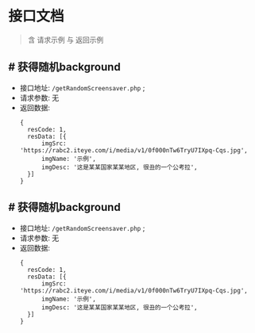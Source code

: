 # 接口文档

> 含 请求示例 与 返回示例

## \# 获得随机background
- 接口地址: ` /getRandomScreensaver.php ` ;
- 请求参数: 无
- 返回数据: 
  ```
  {
    resCode: 1,
    resData: [{
        imgSrc: 'https://rabc2.iteye.com/i/media/v1/0f000nTw6TryU7IXpq-Cqs.jpg',
        imgName: '示例',
        imgDesc: '这是某某国家某某地区, 很丑的一个公考拉',
    }]
  }
  ```

## \# 获得随机background
- 接口地址: ` /getRandomScreensaver.php ` ;
- 请求参数: 无
- 返回数据: 
  ```
  {
    resCode: 1,
    resData: [{
        imgSrc: 'https://rabc2.iteye.com/i/media/v1/0f000nTw6TryU7IXpq-Cqs.jpg',
        imgName: '示例',
        imgDesc: '这是某某国家某某地区, 很丑的一个公考拉',
    }]
  }
  ```